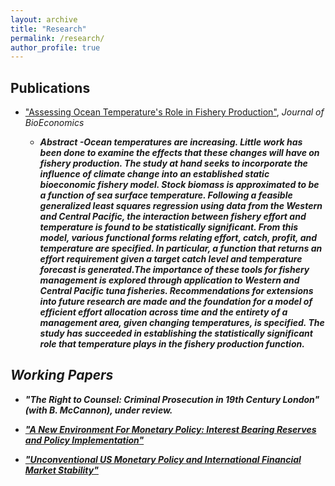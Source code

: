 ```yaml
---
layout: archive
title: "Research"
permalink: /research/
author_profile: true
---
```


## Publications 
- ["Assessing Ocean Temperature's Role in Fishery Production"](https://link.springer.com/epdf/10.1007/s10818-021-09311-1?sharing_token=gWznIDUC8ZpcNztdM3sg2fe4RwlQNchNByi7wbcMAY59LqNeAGkLBM-G7cpsNdG9k4HQjDrKVYpCKm1H8qHLvPrd9jmdqGEOIr3F8kiBA2FeAmlWcSvThY8rauPeWUoEJRJ-f0SKl9P5ciEMR6UGsl7KZzZEKfxuaQXraPoUF1I%3D),  <i>Journal of BioEconomics<i> 
    - <b>Abstract<b>
    -Ocean temperatures are increasing. Little work has been done to examine the effects that these changes will have on fishery production. The study at hand seeks to incorporate the influence of climate change into an established static bioeconomic fishery model. Stock biomass is approximated to be a function of sea surface temperature. Following a feasible generalized least squares regression using data from the Western and Central Pacific, the interaction between fishery effort and temperature is found to be statistically significant. From this model, various functional forms relating effort, catch, profit, and temperature are specified. In particular, a function that returns an effort requirement given a target catch level and temperature forecast is generated.The importance of these tools for fishery management is explored through application to Western and Central Pacific tuna fisheries. Recommendations for extensions into future research are made and the foundation for a model of efficient effort allocation across time and the entirety of a management area, given changing temperatures, is specified. The study has succeeded in establishing the statistically significant role that temperature plays in the fishery production function.


## Working Papers
- "The Right to Counsel: Criminal Prosecution in 19th Century London"(with B. McCannon), under review.

- ["A New Environment For Monetary Policy: Interest Bearing Reserves and Policy Implementation"](/files/IOER.pdf)

- ["Unconventional US Monetary Policy and International Financial Market Stability"](/files/finstab.pdf)



<!-- ## Works in Progress -->



